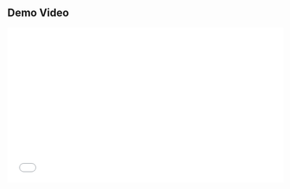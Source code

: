 ## Demo Video

<iframe width="560" height="315" src="[https://www.youtube.com/embed/<video_id>](https://www.youtube.com/watch?v=9vKHdG9doUk)" frameborder="0" allow="accelerometer; autoplay; clipboard-write; encrypted-media; gyroscope; picture-in-picture" allowfullscreen></iframe>
